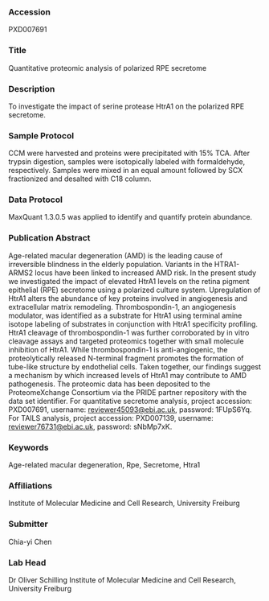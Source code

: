 ### Accession
PXD007691

### Title
Quantitative proteomic analysis of polarized RPE secretome

### Description
To investigate the impact of serine protease HtrA1 on the polarized RPE secretome.

### Sample Protocol
CCM were harvested and proteins were precipitated with 15% TCA. After trypsin digestion, samples were isotopically labeled with formaldehyde, respectively. Samples were mixed in an equal amount followed by SCX fractionized and desalted with C18 column.

### Data Protocol
MaxQuant 1.3.0.5 was applied to identify and quantify protein abundance.

### Publication Abstract
Age-related macular degeneration (AMD) is the leading cause of irreversible blindness in the elderly population. Variants in the HTRA1-ARMS2 locus have been linked to increased AMD risk. In the present study we investigated the impact of elevated HtrA1 levels on the retina pigment epithelial (RPE) secretome using a polarized culture system. Upregulation of HtrA1 alters the abundance of key proteins involved in angiogenesis and extracellular matrix remodeling. Thrombospondin-1, an angiogenesis modulator, was identified as a substrate for HtrA1 using terminal amine isotope labeling of substrates in conjunction with HtrA1 specificity profiling. HtrA1 cleavage of thrombospondin-1 was further corroborated by in vitro cleavage assays and targeted proteomics together with small molecule inhibition of HtrA1. While thrombospondin-1 is anti-angiogenic, the proteolytically released N-terminal fragment promotes the formation of tube-like structure by endothelial cells. Taken together, our findings suggest a mechanism by which increased levels of HtrA1 may contribute to AMD pathogenesis. The proteomic data has been deposited to the ProteomeXchange Consortium via the PRIDE partner repository with the data set identifier. For quantitative secretome analysis, project accession: PXD007691, username: reviewer45093@ebi.ac.uk, password: 1FUpS6Yq. For TAILS analysis, project accession: PXD007139, username: reviewer76731@ebi.ac.uk, password: sNbMp7xK.

### Keywords
Age-related macular degeneration, Rpe, Secretome, Htra1

### Affiliations
Institute of Molecular Medicine and Cell Research, University Freiburg

### Submitter
Chia-yi Chen

### Lab Head
Dr Oliver Schilling
Institute of Molecular Medicine and Cell Research, University Freiburg


